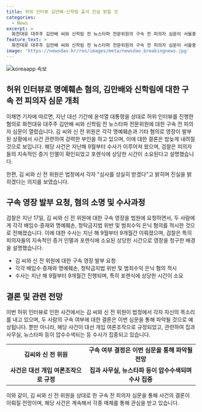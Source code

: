 ```yaml
---
title: 허위 인터뷰 김만배·신학림 출석 진실 밝힐 것
categories:
  - News
excerpt: >
  화천대유 대주주 김만배 씨와 신학림 전 뉴스타파 전문위원의 구속 전 피의자 심문이 서울중앙지법에서 열렸습니다. 검찰은 두 사람이 윤석열 대통령을 향한 허위 인터뷰로 명예훼손 혐의 등을 받아 현장을 압수수색하였으며, 두 사람은 혐의를 부인하고 있습니다. 이들에 대한 구속 여부는 이르면 오늘 밤늦게 결정될 전망입니다.
feature_text: >
  화천대유 대주주 김만배 씨와 신학림 전 뉴스타파 전문위원의 구속 전 피의자 심문이 서울중앙지법에서 열렸습니다. 검찰은 두 사람이 윤석열 대통령을 향한 허위 인터뷰로 명예훼손 혐의 등을 받아 현장을 압수수색하였으며, 두 사람은 혐의를 부인하고 있습니다. 이들에 대한 구속 여부는 이르면 오늘 밤늦게 결정될 전망입니다.
image: 'https://newsdao.kr/res/images/meta/newsdao_breakingnews.jpg'
---
```


<p><img src="https://newsdao.kr/res/images/meta/newsdao_breakingnews.jpg" alt="koreaapp 속보" /></p>

<h2 data-ke-size="size26">허위 인터뷰로 명예훼손 혐의, 김만배와 신학림에 대한 구속 전 피의자 심문 개최</h2>

<p>이채연 기자에 따르면, 지난 대선 기간에 윤석열 대통령을 상대로 허위 인터뷰를 진행한 혐의로 화천대유 대주주 김만배 씨와 신학림 전 뉴스타파 전문위원에 대한 구속 전 피의자 심문이 열렸습니다. 김 씨와 신 전 위원은 각각 명예훼손과 기타 혐의로 영장이 발부된 상황에서 사건 관련하여 강력한 부인을 하고 있으며, 이에 대한 결론은 밤늦게 내려질 것으로 보입니다. 해당 사건은 지난해 9월부터 수사가 이루어져 왔으며, 검찰은 피의자들의 지속적인 증거 인멸이 확인되었고 포렌식에 상당한 시간이 소요된다고 설명했습니다.</p>

<p data-ke-size="size16">한편, 김 씨와 신 전 위원은 법정에서 각자 "심사를 성실히 받겠다"고 밝히며 진실을 밝히겠다는 의지를 보였습니다.</p>

<h2 data-ke-size="size26">구속 영장 발부 요청, 혐의 소명 및 수사과정</h2>

<p>검찰은 지난 17일, 김 씨와 신 전 위원에 대한 구속 영장을 법원에 요청하면서, 두 사람에게 각각 배임수·증재와 명예훼손, 청탁금지법 위반 및 범죄수익 은닉 혐의를 적시한 것으로 전해졌습니다. 이에 대한 수사는 지난 해 9월부터 9개월간 이뤄졌으며, 검찰은 특히 피의자들의 지속적인 증거 인멸과 포렌식에 소요된 상당한 시간으로 영장을 청구한 배경을 설명했습니다.</p>

<ul>
  <li>김 씨와 신 전 위원에 대한 구속 영장 발부 요청</li>
  <li>각각 배임수·증재와 명예훼손, 청탁금지법 위반 및 범죄수익 은닉 혐의 적시</li>
  <li>수사는 지난 해 9월부터 9개월간 진행되며, 특히 포렌식에 상당한 시간이 소요</li>
</ul>

<h2 data-ke-size="size26">결론 및 관련 전망</h2>

<p>이번 허위 인터뷰로 인한 사건에서는 김 씨와 신 전 위원이 법정에서 각자 자신의 목소리를 내고 있으며, 두 사람의 구속 여부에 대한 결론은 이번 심문을 통해 파악될 것으로 예상됩니다. 뿐만 아니라, 해당 사건이 대선 개입 여론조작으로 규정되었고, 관련하여 집과 사무실, 뉴스타파 등이 압수수색되는 등 수사가 집중되고 있습니다.</p>

<table>
  <tr>
    <td style="text-align: center; height: 17px;"><b>김씨와 신 전 위원</b></td>
    <td style="text-align: center; height: 17px;"><b>구속 여부 결정은 이번 심문을 통해 파악될 전망</b></td>
  </tr>
  <tr>
    <td style="text-align: center; height: 17px;"><b>사건은 대선 개입 여론조작으로 규정</b></td>
    <td style="text-align: center; height: 17px;"><b>집과 사무실, 뉴스타파 등이 압수수색되며 수사 집중</b></td>
  </tr>
</table>

<p>이와 같이, 김 씨와 신 전 위원을 상대로 한 구속 전 피의자 심문을 통해 사건의 결론이 이뤄질 전망이며, 해당 사건은 계속해서 각종 매체를 통해 관심을 받고 있습니다.</p>

